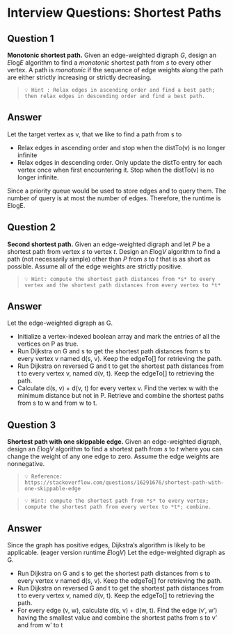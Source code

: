 # Interview Questions: Shortest Paths

## ****Question 1****

**Monotonic shortest path.** Given an edge-weighted digraph *G*, design an *E*log*E* algorithm to find a *monotonic* shortest path from *s* to every other vertex. A path is *monotonic* if the sequence of edge weights along the path are either strictly increasing or strictly decreasing.

>```💡 Hint : Relax edges in ascending order and find a best path; then relax edges in descending order and find a best path.```

## Answer

Let the target vertex as v, that we like to find a path from s to

- Relax edges in ascending order and stop when the distTo(v) is no longer infinite
- Relax edges in descending order. Only update the distTo entry for each vertex once when first encountering it. Stop when the distTo(v) is no longer infinite.

Since a priority queue would be used to store edges and to query them. The number of query is at most the number of edges. Therefore, the runtime is ElogE.

## ****Question 2****

**Second shortest path.** Given an edge-weighted digraph and let *P* be a shortest path from vertex *s* to vertex *t*. Design an *E*log*V* algorithm to find a path (not necessarily simple) other than *P* from *s* to *t* that is as short as possible. Assume all of the edge weights are strictly positive.

>```💡 Hint: compute the shortest path distances from *s* to every vertex and the shortest path distances from every vertex to *t*```

## Answer

Let the edge-weighted digraph as G.

- Initialize a vertex-indexed boolean array and mark the entries of all the vertices on P as true.
- Run Dijkstra on G and s to get the shortest path distances from s to every vertex v named d(s, v). Keep the edgeTo[] for retrieving the path.
- Run Dijkstra on reversed G and t to get the shortest path distances from t to every vertex v, named d(v, t). Keep the edgeTo[] to retrieving the path.
- Calculate d(s, v) + d(v, t) for every vertex v. Find the vertex w with the minimum distance but not in P. Retrieve and combine the shortest paths from s to w and from w to t.

## ****Question 3****

**Shortest path with one skippable edge.** Given an edge-weighted digraph, design an *E*log*V* algorithm to find a shortest path from *s* to *t* where you can change the weight of any one edge to zero. Assume the edge weights are nonnegative.

>```💡 Reference: https://stackoverflow.com/questions/16291676/shortest-path-with-one-skippable-edge```

>```💡 Hint: compute the shortest path from *s* to every vertex; compute the shortest path from every vertex to *t*; combine.```

## Answer

Since the graph has positive edges, Dijkstra’s algorithm is likely to be applicable. (eager version runtime *E*log*V*) Let the edge-weighted digraph as G.

- Run Dijkstra on G and s to get the shortest path distances from s to every vertex v named d(s, v). Keep the edgeTo[] for retrieving the path.
- Run Dijkstra on reversed G and t to get the shortest path distances from t to every vertex v, named d(v, t). Keep the edgeTo[] to retrieving the path.
- For every edge (v, w), calculate d(s, v) + d(w, t). Find the edge (v’, w’) having the smallest value and combine the shortest paths from s to v’ and from w’ to t
